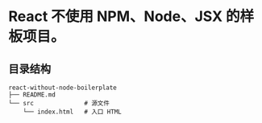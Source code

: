 # React 不使用 NPM、Node、JSX 的样板项目。

## 目录结构
```
react-without-node-boilerplate
├── README.md 
└── src              # 源文件
    └── index.html   # 入口 HTML
  
```
